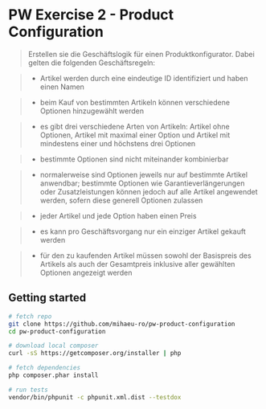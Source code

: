# PW Exercise 2 - Product Configuration

> Erstellen sie die Geschäftslogik für einen Produktkonfigurator.
> Dabei gelten die folgenden Geschäftsregeln:

> * Artikel werden durch eine eindeutige ID identifiziert und
>   haben einen Namen

> * beim Kauf von bestimmten Artikeln können verschiedene Optionen
>   hinzugewählt werden

> * es gibt drei verschiedene Arten von Artikeln: Artikel ohne
>   Optionen, Artikel mit maximal einer Option und Artikel mit
>   mindestens einer und höchstens drei Optionen

> * bestimmte Optionen sind nicht miteinander kombinierbar

> * normalerweise sind Optionen jeweils nur auf bestimmte Artikel
>   anwendbar; bestimmte Optionen wie Garantieverlängerungen oder
>   Zusatzleistungen können jedoch auf alle Artikel angewendet
>   werden, sofern diese generell Optionen zulassen

> * jeder Artikel und jede Option haben einen Preis

> * es kann pro Geschäftsvorgang nur ein einziger Artikel gekauft
  werden

> * für den zu kaufenden Artikel müssen sowohl der Basispreis
>   des Artikels als auch der Gesamtpreis inklusive aller
>   gewählten Optionen angezeigt werden

## Getting started

```bash
# fetch repo
git clone https://github.com/mihaeu-ro/pw-product-configuration
cd pw-product-configuration

# download local composer
curl -sS https://getcomposer.org/installer | php

# fetch dependencies
php composer.phar install

# run tests
vendor/bin/phpunit -c phpunit.xml.dist --testdox
```